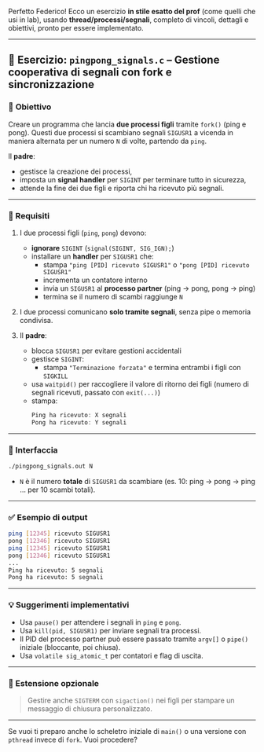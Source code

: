 Perfetto Federico! Ecco un esercizio **in stile esatto del prof** (come quelli che usi in lab), usando **thread/processi/segnali**, completo di vincoli, dettagli e obiettivi, pronto per essere implementato.

---

## 🧪 Esercizio: **`pingpong_signals.c` – Gestione cooperativa di segnali con fork e sincronizzazione**

### 🎯 **Obiettivo**
Creare un programma che lancia **due processi figli** tramite `fork()` (ping e pong). Questi due processi si scambiano segnali `SIGUSR1` a vicenda in maniera alternata per un numero `N` di volte, partendo da `ping`.

Il **padre**:
- gestisce la creazione dei processi,
- imposta un **signal handler** per `SIGINT` per terminare tutto in sicurezza,
- attende la fine dei due figli e riporta chi ha ricevuto più segnali.

---

### 📜 Requisiti

1. I due processi figli (`ping`, `pong`) devono:
   - **ignorare** `SIGINT` (`signal(SIGINT, SIG_IGN);`)
   - installare un **handler** per `SIGUSR1` che:
     - stampa `"ping [PID] ricevuto SIGUSR1"` o `"pong [PID] ricevuto SIGUSR1"`
     - incrementa un contatore interno
     - invia un `SIGUSR1` al **processo partner** (ping → pong, pong → ping)
     - termina se il numero di scambi raggiunge `N`

2. I due processi comunicano **solo tramite segnali**, senza pipe o memoria condivisa.

3. Il **padre**:
   - blocca `SIGUSR1` per evitare gestioni accidentali
   - gestisce `SIGINT`:
     - stampa `"Terminazione forzata"` e termina entrambi i figli con `SIGKILL`
   - usa `waitpid()` per raccogliere il valore di ritorno dei figli (numero di segnali ricevuti, passato con `exit(...)`)
   - stampa:
     ```c
     Ping ha ricevuto: X segnali
     Pong ha ricevuto: Y segnali
     ```

---

### 🧩 Interfaccia

```bash
./pingpong_signals.out N
```

- `N` è il numero **totale** di `SIGUSR1` da scambiare (es. 10: ping → pong → ping ... per 10 scambi totali).

---

### ✅ Esempio di output

```bash
ping [12345] ricevuto SIGUSR1
pong [12346] ricevuto SIGUSR1
ping [12345] ricevuto SIGUSR1
pong [12346] ricevuto SIGUSR1
...
Ping ha ricevuto: 5 segnali
Pong ha ricevuto: 5 segnali
```

---

### 💡 Suggerimenti implementativi

- Usa `pause()` per attendere i segnali in `ping` e `pong`.
- Usa `kill(pid, SIGUSR1)` per inviare segnali tra processi.
- Il PID del processo partner può essere passato tramite `argv[]` o `pipe()` iniziale (bloccante, poi chiusa).
- Usa `volatile sig_atomic_t` per contatori e flag di uscita.

---

### 🎁 Estensione opzionale
> Gestire anche `SIGTERM` con `sigaction()` nei figli per stampare un messaggio di chiusura personalizzato.

---

Se vuoi ti preparo anche lo scheletro iniziale di `main()` o una versione con `pthread` invece di `fork`. Vuoi procedere?